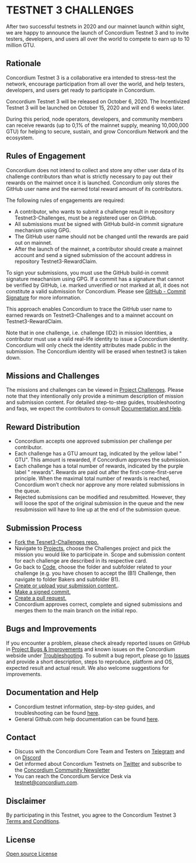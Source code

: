 # TESTNET 3 CHALLENGES

After two successful testnets in 2020 and our mainnet launch within sight, we are happy to announce the launch of Concordium Testnet 3 and to invite testers, developers, and users all over the world to compete to earn up to 10 million GTU. 

## Rationale

Concordium Testnet 3 is a collaborative era intended to stress-test the network, encourage participation from all over the world, and help testers, developers, and users get ready to participate in Concordium. 

Concordium Testnet 3 will be released on October 6, 2020.
The Incentivized Testnet 3 will be launched on October 15, 2020 and will end 6 weeks later.

During this period, node operators, developers, and community members can receive rewards (up to 0,1% of the mainnet supply, meaning 10,000,000 GTU) for helping to secure, sustain, and grow Concordium Network and the ecosystem. 

## Rules of Engagement
Concordium does not intend to collect and store any other user data of its challenge contributors than what is strictly necessary to pay out their rewards on the mainnet once it is launched. Concordium only stores the GitHub user name and the earned total reward amount of its contributors.

The following rules of engagements are required:

- A contributor, who wants to submit a challenge result in repository Testnet3-Challenges, must be a registered user on GitHub.
- All submissions must be signed with GitHub build-in commit signature mechanism using GPG.
- The GitHub user name should not be changed until the rewards are paid out on mainnet.
- After the launch of the mainnet, a contributor should create a mainnet account and send a signed submission of the account address in repository Testnet3-RewardClaim.

To sign your submissions, you must use the GitHub build-in commit signature meachanism using GPG. If a commit has a signature that cannot be verified by GitHub, i.e. marked unverified or not marked at all, it does not constitute a valid submission for Concordium. Please see [GitHub - Commit Signature](https://docs.github.com/en/github/authenticating-to-github/managing-commit-signature-verification) for more information.

This approach enables Concordium to trace the GitHub user name to earned rewards on Testnet3-Challenges and to a mainnet account on Testnet3-RewardClaim.

Note that in one challenge, i.e. challenge (ID2) in mission Identities, a contributor must use a valid real-life identity to issue a Concordium identity. Concordium will only check the identity attributes made public in the submission. The Concordium identity will be erased when testnet3 is taken down.

## Missions and Challenges
The missions and challenges can be viewed in [Project Challenges](https://github.com/Concordium/Testnet3-Challenges/projects/1). Please note that they intentionally only provide a minimum description of mission and submission content. For detailed step-to-step guides, troubleshooting and faqs, we expect the contributors to consult [Documentation and Help](https://github.com/Concordium/Testnet3-Challenges#documentation-and-help).

## Reward Distribution
- Concordium accepts one approved submission per challenge per contributor. 
- Each challenge has a GTU amount tag, indicated by the yellow label "<amount> GTU". This amount is rewarded, if Concordium approves the submission.
- Each challenge has a total number of rewards, indicated by the purple label "<number> rewards". Rewards are paid out after the first-come-first-serve principle. When the maximal total number of rewards is reached, Concordium won’t check nor approve any more related submissions in the queue.
- Rejected submissions can be modified and resubmitted. However, they will loose the spot of the original submission in the queue and the new resubmission will have to line up at the end of the submission queue.

## Submission Process
- [Fork the Tesnet3-Challenges repo.](https://docs.github.com/en/github/getting-started-with-github/fork-a-repo)
- Navigate to [Projects](https://github.com/Concordium/Testnet3-Challenges/projects), choose the Challenges project and pick the mission you would like to participate in. Scope and submission content for each challenge are described in its respective card.
- Go back to [Code](https://github.com/Concordium/Testnet3-Challenges), choose the folder and subfolder related to your challenge (e.g. you have chosen to accept the (B1)  Challenge, then navigate to folder Bakers and subfolder B1).
- [Create or upload your submission content.](https://docs.github.com/en/github/managing-files-in-a-repository/managing-files-on-github).
- [Make a signed commit.](https://docs.github.com/en/github/authenticating-to-github/managing-commit-signature-verification)
- [Create a pull request.](https://docs.github.com/en/github/collaborating-with-issues-and-pull-requests/proposing-changes-to-your-work-with-pull-requests)
- Concordium approves correct, complete and signed submissions and merges them to the main branch on the initial repo.

## Bugs and Improvements
If you encounter a problem, please check already reported issues on GitHub in [Project Bugs & Improvements](https://github.com/Concordium/Testnet3-Challenges/projects/2) and known issues on the Concordium webside under [Troubleshooting](https://developers.concordium.com/testnet/docs/troubleshooting). To submit a bug report, please go to [Issues](https://github.com/Concordium/Testnet3-Challenges/issues) and provide a short description, steps to reproduce, platform and OS, expected result and actual result. We also welcome suggestions for improvements.

## Documentation and Help
- Concordium testnet information, step-by-step guides, and troubleshooting can be found [here](https://developers.concordium.com/testnet).
- General Github.com help documentation can be found [here](https://docs.github.com/en/github).

## Contact
- Discuss with the Concordium Core Team and Testers on [Telegram](https://t.me/concordium_official) and on [Discord](https://discord.com/invite/xWmQ5tp)
- Get informed about Concordium Testnets on [Twitter](https://twitter.com/concordiumnet) and subscribe to the [Concordium Community Newsletter](https://concordium.substack.com)
- You can reach the Concordium Service Desk via [testnet@concordium.com](mailto:testnet@concordium.com).

## Disclaimer
By participating in this Testnet, you agree to the Concordium Testnet 3 [Terms and Conditions](https://github.com/Concordium/Testnet3-Challenges/blob/main/Concordium_Incentivized_Testnet_Program_Terms_and_Conditions.pdf).

## License
[Open source License](https://github.com/Concordium/Testnet3-Challenges/blob/main/LICENSE) 
